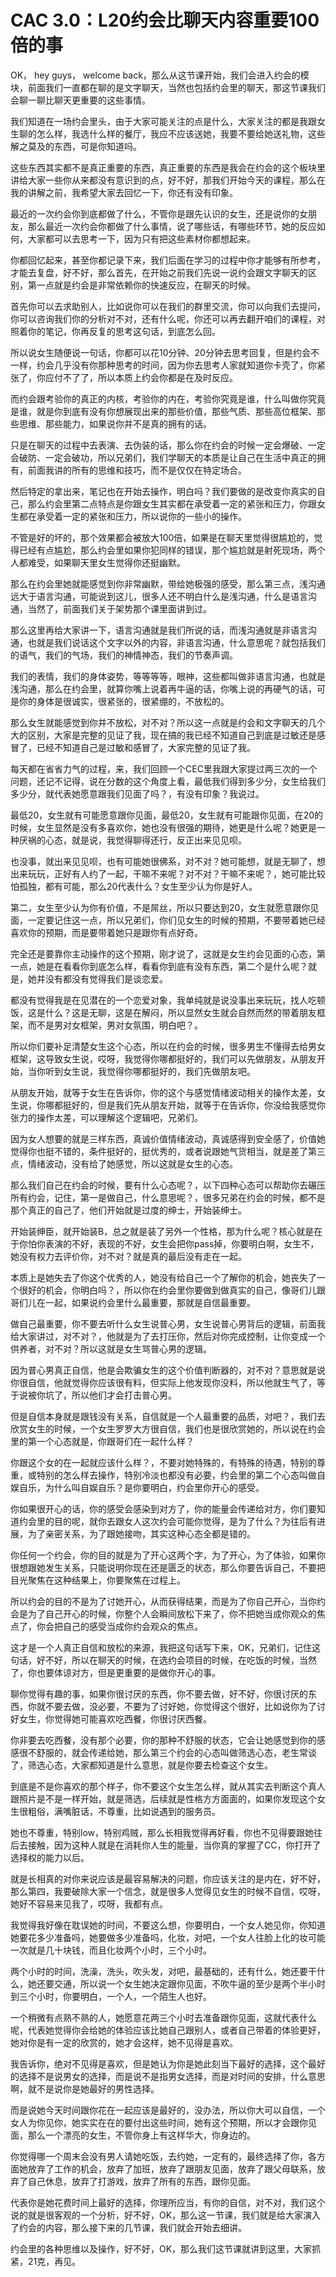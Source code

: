 # CAC 3.0：L20约会比聊天内容重要100倍的事

OK， hey guys， welcome back，那么从这节课开始，我们会进入约会的模块，前面我们一直都在聊的是文字聊天，当然也包括约会里的聊天，那这节课我们会聊一聊比聊天更重要的这些事情。

我们知道在一场约会里头，由于大家可能关注的点是什么，大家关注的都是我跟女生聊的怎么样，我选什么样的餐厅，我应不应该送她，我要不要给她送礼物，这些解之莫及的东西，可是你知道吗。

这些东西其实都不是真正重要的东西，真正重要的东西是我会在约会的这个板块里讲给大家一些你从来都没有意识到的点，好不好，那我们开始今天的课程，那么在我的讲解之前，我希望大家去回忆一下，你还有没有印象。

最近的一次约会你到底都做了什么，不管你是跟先认识的女生，还是说你的女朋友，那么最近一次约会你都做了什么事情，说了哪些话，有哪些环节，她的反应如何，大家都可以去思考一下，因为只有把这些素材你都想起来。

你都回忆起来，甚至你都记录下来，我们后面在学习的过程中你才能够有所参考，才能去复盘，好不好，那么首先，在开始之前我们先说一说约会跟文字聊天的区别，第一点就是约会是非常依赖你的快速反应，在聊天的时候。

首先你可以去求助别人，比如说你可以在我们的群里交流，你可以向我们去提问，你可以咨询我们你的分析对不对，还有什么呢，你还可以再去翻开咱们的课程，对照着你的笔记，你再反复的思考这句话，到底怎么回。

所以说女生随便说一句话，你都可以花10分钟、20分钟去思考回复，但是约会不一样，约会几乎没有你那种思考的时间，因为你去思考人家就知道你卡壳了，你紧张了，你应付不了了，所以本质上约会你都是在及时反应。

而约会跟考验你的真正的内核，考验你的内在，考验你究竟是谁，什么叫做你究竟是谁，就是你到底有没有你想展现出来的那些价值，那些气质、那些高位框架、那些思维、那些能力，如果说你并不是真的拥有的话。

只是在聊天的过程中去表演、去伪装的话，那么你在约会的时候一定会爆破、一定会破防、一定会破功，所以兄弟们，我们学聊天的本质是让自己在生活中真正的拥有，前面我讲的所有的思维和技巧，而不是仅仅在特定场合。

然后特定的拿出来，笔记也在开始去操作，明白吗？我们要做的是改变你真实的自己，那么约会里第二点特点是你跟女生其实都在承受着一定的紧张和压力，你跟女生都在承受着一定的紧张和压力，所以说你的一些小的操作。

不管是好的坏的，那个效果都会被放大100倍，如果是在聊天里觉得很尴尬的，觉得已经有点尴尬，那么约会里如果你犯同样的错误，那个尴尬就是射死现场，两个人都难受，如果聊天里女生觉得你还挺幽默。

那么在约会里她就能感觉到你非常幽默，带给她极强的感受，那么第三点，浅沟通远大于语言沟通，可能说到这儿，很多人还不明白什么是浅沟通，什么是语言沟通，当然了，前面我们关于架势那个课里面讲到过。

那么这里再给大家讲一下，语言沟通就是我们所说的话，而浅沟通就是非语言沟通，也就是我们说话这个文字以外的内容，非语言沟通，什么意思呢？就包括我们的语气，我们的气场，我们的神情神态，我们的节奏声调。

我们的表情，我们的身体姿势，等等等等，眼神，这些都叫做非语言沟通，也就是浅沟通，那么在约会里，就算你嘴上说着再牛逼的话，你嘴上说的再硬气的话，可是你的身体是很诚实，很紧张的，很紧绷的，不放松的。

那么女生就能感觉到你并不放松，对不对？所以这一点就是约会和文字聊天的几个大的区别，大家是完整的见证了我，现在搞的我已经不知道自己到底是过敏还是感冒了，已经不知道自己是过敏和感冒了，大家完整的见证了我。

每天都在省省力气的过程，来，我们回顾一个CEC里我跟大家提过两三次的一个问题，还记不记得，说在分数的这个角度上看，最低我们得到多少分，女生给我们多少分，就代表她愿意跟我们见面了吗？，有没有印象？我说过。

最低20，女生就有可能愿意跟你见面，最低20，女生就有可能跟你见面，在20的时候，女生显然是没有多喜欢你，她也没有很强的期待，她更是什么呢？她更是一种厌祸的心态，就是说，我觉得聊得还行，反正出来见见呗。

也没事，就出来见见呗，也有可能她很佛系，对不对？她可能想，就是无聊了，想出来玩玩，正好有人约了一起，干嘛不来呢？对不对？干嘛不来呢？，她可能比较怕孤独，都有可能，那么20代表什么？女生至少认为你是好人。

第二，女生至少认为你有价值，不是屌丝，所以只要达到20，女生就愿意跟你见面，一定要记住这一点，所以兄弟们，你们见女生的时候的预期，不要带着她已经喜欢你的预期，而是要带着她只是跟你有点好奇。

完全还是要靠你主动操作的这个预期，刚才说了，这就是女生约会见面的心态，第一点，她是在看看你到底怎么样，看看你到底有没有东西，第二个是什么呢？就是，她并没有都没有觉得我们是谈恋爱。

都没有觉得我是在见潜在的一个恋爱对象，我单纯就是说没事出来玩玩，找人吃顿饭，这是什么？这是无聊，这是在解闷，所以显然女生就会自然而然的带着朋友框架，而不是男对女框架，男对女氛围，明白吧？。

所以你们要补足清楚女生这个心态，所以在约会的时候，很多男生不懂得去给男女框架，这导致女生说，哎呀，我觉得你哪都挺好的，我们可以先做朋友，从朋友开始，当你听到女生说，我觉得你哪都挺好的，我们先做朋友吧。

从朋友开始，就等于女生在告诉你，你的这个与感觉情绪波动相关的操作太差，女生说，你哪都挺好的，但是我们先从朋友开始，就等于在告诉你，你没给我感觉你张力的操作太差，可以理解这个逻辑吧，兄弟们。

因为女人想要的就是三样东西，真诚价值情绪波动，真诚感得到安全感了，价值她觉得你也挺不错的，条件挺好的，挺优秀的，或者说跟她气货相当，就是差了第三点，情绪波动，没有给了她感觉，所以这就是女生的心态。

那么我们自己在约会的时候，要有什么心态呢？，以下四种心态可以帮助你去碾压所有约会，记住，第一是做自己，什么意思呢？，很多兄弟在约会的时候，都不是那个真正的自己了，他们开始就是过度的绅士，开始装绅士。

开始装绅臣，就开始装B，总之就是装了另外一个性格，那为什么呢？核心就是在于你怕你表演的不好，表现的不好，女生会把你pass掉，你要明白啊，女生不，她没有权力去评价你，对不对？就是真的最后没有走在一起。

本质上是她失去了你这个优秀的人，她没有给自己一个了解你的机会，她丧失了一个很好的机会，你明白吗？，所以你在约会里你要做到做真实的自己，像哥们儿跟哥们儿在一起，如果说约会里什么最重要，那就是自信最重要。

做自己最重要，你不要去听什么女生说普心男，女生说普心男背后的逻辑，前面我给大家讲过，对不对？，他就是为了去打压你，然后对你完成控制，让你变成一个供养者，对不对？所以这就是女生骂普心男的逻辑。

因为普心男真正自信，他是会欺骗女生的这个价值判断器的，对不对？意思就是说你很自信，他就觉得你应该很有料，但实际上他发现你没料，所以他就生气了，等于说被你坑了，所以他们才会打击普心男。

但是自信本身就是跟钱没有关系，自信就是一个人最重要的品质，对吧？，我们去欣赏女生的时候，一个女生罗罗大方很自信，我们也是很欣赏她的，所以说在约会里的第一个心态就是，你跟哥们在一起什么样？

你跟这个女的在一起就应该什么样？，不要对她特殊的，有特殊的待遇，特别的尊重，或特别的怎么样去操作，特别冷淡也都没有必要，约会里的第二个心态叫做自娱自乐，为什么叫自娱自乐？是你要明白，约会里你开心的感受。

你如果很开心的话，你的感受会感染到对方了，你的能量会传递给对方，你们要知道约会里的目的呢，就你去跟女人这次约会可能你觉得，是为了什么？为往后有进展，为了亲密关系，为了跟她接吻，其实这种心态全都是错的。

你任何一个约会，你的目的就是为了开心这两个字，为了开心，为了体验，如果你很想跟她发生关系，只能说明你现在还是匮乏的状态，那么你要告诉自己，不要把目光聚焦在这种结果上，你要聚焦在过程上。

所以约会的目的不是为了讨她开心，从而获得结果，而是为了你自己开心，当你约会是为了自己开心的时候，你整个人会瞬间放松下来了，你不把她当成你观众的焦点了，你会把自己的感受当成你约会观众的焦点。

这才是一个人真正自信和放松的来源，我把这句话写下来，OK，兄弟们，记住这句话，好不好，所以在聊天的时候，在选约会项目的时候，在吃饭的时候，当然了，你也要体谅对方，但是更重要的是做你开心的事。

聊你觉得有趣的事，如果你很讨厌的东西，你不要去做，好不好，你很讨厌的东西，你就不要去做，没必要，不要为了讨好她，你觉得这个很好，比如说你为了讨好女生，你觉得她可能喜欢吃西餐，你很讨厌西餐。

你非要去吃西餐，没有那个必要，你的那种不舒服的状态，它会让她感觉到你的感感很不舒服的，就会传递给她，那么第三个约会的心态叫做筛选心态，老生常谈了，筛选心态，大家都知道是什么意思，就是你要去检查这个女生。

到底是不是你喜欢的那个样子，你不要这个女生怎么样，就从其实去判断这个真人跟照片是不是一样开始，就是筛选，后续就是性格方方面面的，如果你发现这个女生很粗俗，满嘴脏话，不尊重，比如说遇到的服务员。

她也不尊重，特别low，特别鸡贼，那么长相我觉得再好看，你也不见得要跟她往后去接触，因为这种人就是在消耗你人生的能量，当你真的掌握了CC，你打开了选择权的能力以后。

就是长相真的对你来说应该是最容易解决的问题，你应该关注的是内在，好不好，那么第四，我要破除大家一个信念，就是很多人觉得见女生的时候不自信，哎呀，她好不容易来见我了，哎呀，我都有点。

我觉得我好像在耽误她的时间，不要这么想，你要明白，一个女人她见你，你知道她要花多少准备吗，她要做多少准备吗，化妆，对吧，一个女人往脸上化的妆可能一次就是几十块钱，而且化妆两个小时，三个小时。

两个小时的时间，洗澡，洗头，吹头发，对吧，最基础的，还有什么，她还要干什么，她还要交通，所以说一个女生她决定跟你见面，不吹牛逼的至少是两个半小时到三个小时，你要明白，一个人，一个陌生人也好。

一个稍微有点熟不熟的人，她愿意花两三个小时去准备跟你见面，这就代表什么呢，代表她觉得你会给她的体验应该比她自己跟别人，或者自己带着的体验更好，她对你是有一定的欣赏的，她才会这样，她不见得是喜欢。

我告诉你，绝对不见得是喜欢，但是她认为你是她此刻当下最好的选择，这个最好的选择不是说男女的选择，而是说不是指男女选择，而是对时间的安排，什么意思啊，就不是说你是她最好的男性选择。

而是说她今天时间跟你花在一起应该是最好的，没办法，所以你大可以自信，一个女人为你见你，她实实在在的要付出这些时间，她有这个预期，所以才会跟你见面，那么一个漂亮的女生，不管你身上有这样华大，你身边的。

你觉得哪一个周末会没有男人请她吃饭，去约她，一定有的，最终选择了你，各方面她放弃了工作的机会，放弃了加班，放弃了跟朋友见面，放弃了跟父母联系，放弃了自己休息，放弃了打游戏，放弃了所有的东西，跟你见面。

代表你是她花费时间上最好的选择，你理所应当，有你的自信，对不对，我们这个说的就是很客观的一个分析，好不好，OK，那么这一节课，我们就是给大家演入了约会的内容，那么接下来的几节课，我们就会开始去细讲。

约会里的各种思维以及操作，好不好，OK，那么我们这节课就讲到这里，大家抓紧，21克，再见。